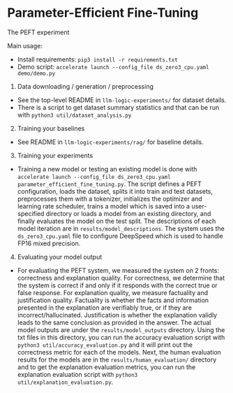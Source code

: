 # Parameter-Efficient Fine-Tuning
The PEFT experiment

Main usage:
 - Install requirements: `pip3 install -r requirements.txt`
 - Demo script: `accelerate launch --config_file ds_zero3_cpu.yaml demo/demo.py`

1) Data downloading / generation / preprocessing
 - See the top-level README in `llm-logic-experiments/` for dataset details. 
 - There is a script to get dataset summary statistics and that can be run with `python3 util/dataset_analysis.py`

2) Training your baselines
 - See README in `llm-logic-experiments/rag/` for baseline details. 
 
3) Training your experiments
 - Training a new model or testing an existing model is done with `accelerate launch --config_file ds_zero3_cpu.yaml parameter_efficient_fine_tuning.py`. The script defines a PEFT configuration, loads the dataset, splits it into train and test datasets, preprocesses them with a tokenizer, initializes the optimizer and learning rate scheduler, trains a model which is saved into a user-specified directory or loads a model from an existing directory, and finally evaluates the model on the test split. The descriptions of each model iteration are in `results/model_descriptions`. The system uses the `ds_zero3_cpu.yaml` file to configure DeepSpeed which is used to handle FP16 mixed precision. 

4) Evaluating your model output
 - For evaluating the PEFT system, we measured the system on 2 fronts: correctness and explanation quality. For correctness, we determine that the system is correct if and only if it responds with the correct true or false response. For explanation quality, we measure factuality and justification quality. Factuality is whether the facts and information presented in the explanation are verifiably true, or if they are incorrect/hallucinated. Justification is whether the explanation validly leads to the same conclusion as provided in the answer. The actual model outputs are under the `results/model_outputs` directory. Using the txt files in this directory, you can run the accuracy evaluation script with `python3 util/accuracy_evaluation.py` and it will print out the correctness metric for each of the models. Next, the human evaluation results for the models are in the `results/human_evaluation/` directory and to get the explanation evaluation metrics, you can run the explanation evaluation script with `python3 util/explanation_evaluation.py`. 
 